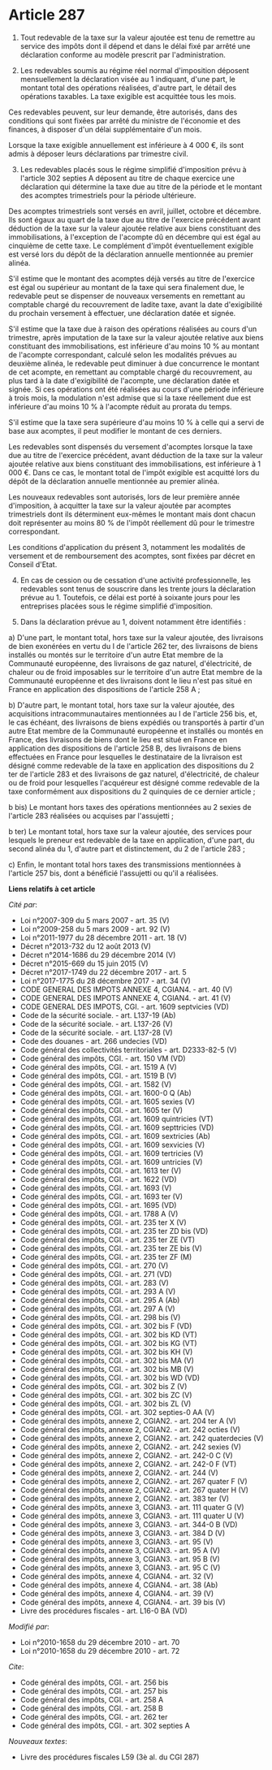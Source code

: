 # Article 287

1. Tout redevable de la taxe sur la valeur ajoutée est tenu de remettre au service des impôts dont il dépend et dans le délai
fixé par arrêté une déclaration conforme au modèle prescrit par l'administration. 

2. Les redevables soumis au régime réel normal d'imposition déposent mensuellement la déclaration visée au 1 indiquant, d'une
part, le montant total des opérations réalisées, d'autre part, le détail des opérations taxables. La taxe exigible est
acquittée tous les mois. 

Ces redevables peuvent, sur leur demande, être autorisés, dans des conditions qui sont fixées par arrêté du ministre de
l'économie et des finances, à disposer d'un délai supplémentaire d'un mois. 

Lorsque la taxe exigible annuellement est inférieure à 4 000 €, ils sont admis à déposer leurs déclarations par trimestre
civil. 

3. Les redevables placés sous le régime simplifié d'imposition prévu à l'article 302 septies A déposent au titre de chaque
exercice une déclaration qui détermine la taxe due au titre de la période et le montant des acomptes trimestriels pour la
période ultérieure. 

Des acomptes trimestriels sont versés en avril, juillet, octobre et décembre. Ils sont égaux au quart de la taxe due au titre
de l'exercice précédent avant déduction de la taxe sur la valeur ajoutée relative aux biens constituant des immobilisations,
à l'exception de l'acompte dû en décembre qui est égal au cinquième de cette taxe. Le complément d'impôt éventuellement
exigible est versé lors du dépôt de la déclaration annuelle mentionnée au premier alinéa.

S'il estime que le montant des acomptes déjà versés au titre de l'exercice est égal ou supérieur au montant de la taxe qui
sera finalement due, le redevable peut se dispenser de nouveaux versements en remettant au comptable chargé du recouvrement
de ladite taxe, avant la date d'exigibilité du prochain versement à effectuer, une déclaration datée et signée.

S'il estime que la taxe due à raison des opérations réalisées au cours d'un trimestre, après imputation de la taxe sur la
valeur ajoutée relative aux biens constituant des immobilisations, est inférieure d'au moins 10 % au montant de l'acompte
correspondant, calculé selon les modalités prévues au deuxième alinéa, le redevable peut diminuer à due concurrence le
montant de cet acompte, en remettant au comptable chargé du recouvrement, au plus tard à la date d'exigibilité de l'acompte,
une déclaration datée et signée. Si ces opérations ont été réalisées au cours d'une période inférieure à trois mois, la
modulation n'est admise que si la taxe réellement due est inférieure d'au moins 10 % à l'acompte réduit au prorata du temps.

S'il estime que la taxe sera supérieure d'au moins 10 % à celle qui a servi de base aux acomptes, il peut modifier le montant
de ces derniers. 

Les redevables sont dispensés du versement d'acomptes lorsque la taxe due au titre de l'exercice précédent, avant déduction
de la taxe sur la valeur ajoutée relative aux biens constituant des immobilisations, est inférieure à 1 000 €. Dans ce cas,
le montant total de l'impôt exigible est acquitté lors du dépôt de la déclaration annuelle mentionnée au premier alinéa. 

Les nouveaux redevables sont autorisés, lors de leur première année d'imposition, à acquitter la taxe sur la valeur ajoutée
par acomptes trimestriels dont ils déterminent eux-mêmes le montant mais dont chacun doit représenter au moins 80 % de
l'impôt réellement dû pour le trimestre correspondant. 

Les conditions d'application du présent 3, notamment les modalités de versement et de remboursement des acomptes, sont fixées
par décret en Conseil d'Etat. 

4. En cas de cession ou de cessation d'une activité professionnelle, les redevables sont tenus de souscrire dans les trente
jours la déclaration prévue au 1. Toutefois, ce délai est porté à soixante jours pour les entreprises placées sous le régime
simplifié d'imposition. 

5. Dans la déclaration prévue au 1, doivent notamment être identifiés : 

a) D'une part, le montant total, hors taxe sur la valeur ajoutée, des livraisons de bien exonérées en vertu du I de l'article
262 ter, des livraisons de biens installés ou montés sur le territoire d'un autre Etat membre de la Communauté européenne,
des livraisons de gaz naturel, d'électricité, de chaleur ou de froid imposables sur le territoire d'un autre Etat membre de
la Communauté européenne et des livraisons dont le lieu n'est pas situé en France en application des dispositions de
l'article 258 A ; 

b) D'autre part, le montant total, hors taxe sur la valeur ajoutée, des acquisitions intracommunautaires mentionnées au I de
l'article 256 bis, et, le cas échéant, des livraisons de biens expédiés ou transportés à partir d'un autre Etat membre de la
Communauté européenne et installés ou montés en France, des livraisons de biens dont le lieu est situé en France en
application des dispositions de l'article 258 B, des livraisons de biens effectuées en France pour lesquelles le destinataire
de la livraison est désigné comme redevable de la taxe en application des dispositions du 2 ter de l'article 283 et des
livraisons de gaz naturel, d'électricité, de chaleur ou de froid pour lesquelles l'acquéreur est désigné comme redevable de
la taxe conformément aux dispositions du 2 quinquies de ce dernier article ; 

b bis) Le montant hors taxes des opérations mentionnées au 2 sexies de l'article 283 réalisées ou acquises par l'assujetti ; 

b ter) Le montant total, hors taxe sur la valeur ajoutée, des services pour lesquels le preneur est redevable de la taxe en
application, d'une part, du second alinéa du 1, d'autre part et distinctement, du 2 de l'article 283 ; 

c) Enfin, le montant total hors taxes des transmissions mentionnées à l'article 257 bis, dont a bénéficié l'assujetti ou
qu'il a réalisées.

**Liens relatifs à cet article**

_Cité par_:

  - Loi n°2007-309 du 5 mars 2007 - art. 35 (V)
  - Loi n°2009-258 du 5 mars 2009 - art. 92 (V)
  - Loi n°2011-1977 du 28 décembre 2011 - art. 18 (V)
  - Décret n°2013-732 du 12 août 2013 (V)
  - Décret n°2014-1686 du 29 décembre 2014 (V)
  - Décret n°2015-669 du 15 juin 2015 (V)
  - Décret n°2017-1749 du 22 décembre 2017 - art. 5
  - Loi n°2017-1775 du 28 décembre 2017 - art. 34 (V)
  - CODE GENERAL DES IMPOTS ANNEXE 4, CGIAN4. - art. 40 (V)
  - CODE GENERAL DES IMPOTS ANNEXE 4, CGIAN4. - art. 41 (V)
  - CODE GENERAL DES IMPOTS, CGI. - art. 1609 septvicies (VD)
  - Code de la sécurité sociale. - art. L137-19 (Ab)
  - Code de la sécurité sociale. - art. L137-26 (V)
  - Code de la sécurité sociale. - art. L137-28 (V)
  - Code des douanes - art. 266 undecies (VD)
  - Code général des collectivités territoriales - art. D2333-82-5 (V)
  - Code général des impôts, CGI. - art. 150 VM (VD)
  - Code général des impôts, CGI. - art. 1519 A (V)
  - Code général des impôts, CGI. - art. 1519 B (V)
  - Code général des impôts, CGI. - art. 1582 (V)
  - Code général des impôts, CGI. - art. 1600-0 Q (Ab)
  - Code général des impôts, CGI. - art. 1605 sexies (V)
  - Code général des impôts, CGI. - art. 1605 ter (V)
  - Code général des impôts, CGI. - art. 1609 quintricies (VT)
  - Code général des impôts, CGI. - art. 1609 septtricies (VD)
  - Code général des impôts, CGI. - art. 1609 sextricies (Ab)
  - Code général des impôts, CGI. - art. 1609 sexvicies (V)
  - Code général des impôts, CGI. - art. 1609 tertricies (V)
  - Code général des impôts, CGI. - art. 1609 untricies (V)
  - Code général des impôts, CGI. - art. 1613 ter (V)
  - Code général des impôts, CGI. - art. 1622 (VD)
  - Code général des impôts, CGI. - art. 1693 (V)
  - Code général des impôts, CGI. - art. 1693 ter (V)
  - Code général des impôts, CGI. - art. 1695 (VD)
  - Code général des impôts, CGI. - art. 1788 A (V)
  - Code général des impôts, CGI. - art. 235 ter X (V)
  - Code général des impôts, CGI. - art. 235 ter ZD bis (VD)
  - Code général des impôts, CGI. - art. 235 ter ZE (VT)
  - Code général des impôts, CGI. - art. 235 ter ZE bis (V)
  - Code général des impôts, CGI. - art. 235 ter ZF (M)
  - Code général des impôts, CGI. - art. 270 (V)
  - Code général des impôts, CGI. - art. 271 (VD)
  - Code général des impôts, CGI. - art. 283 (V)
  - Code général des impôts, CGI. - art. 293 A (V)
  - Code général des impôts, CGI. - art. 295 A (Ab)
  - Code général des impôts, CGI. - art. 297 A (V)
  - Code général des impôts, CGI. - art. 298 bis (V)
  - Code général des impôts, CGI. - art. 302 bis F (VD)
  - Code général des impôts, CGI. - art. 302 bis KD (VT)
  - Code général des impôts, CGI. - art. 302 bis KG (VT)
  - Code général des impôts, CGI. - art. 302 bis KH (V)
  - Code général des impôts, CGI. - art. 302 bis MA (V)
  - Code général des impôts, CGI. - art. 302 bis MB (V)
  - Code général des impôts, CGI. - art. 302 bis WD (VD)
  - Code général des impôts, CGI. - art. 302 bis Z (V)
  - Code général des impôts, CGI. - art. 302 bis ZC (V)
  - Code général des impôts, CGI. - art. 302 bis ZL (V)
  - Code général des impôts, CGI. - art. 302 septies-0 AA (V)
  - Code général des impôts, annexe 2, CGIAN2. - art. 204 ter A (V)
  - Code général des impôts, annexe 2, CGIAN2. - art. 242 octies (V)
  - Code général des impôts, annexe 2, CGIAN2. - art. 242 quaterdecies (V)
  - Code général des impôts, annexe 2, CGIAN2. - art. 242 sexies (V)
  - Code général des impôts, annexe 2, CGIAN2. - art. 242-0 C (V)
  - Code général des impôts, annexe 2, CGIAN2. - art. 242-0 F (VT)
  - Code général des impôts, annexe 2, CGIAN2. - art. 244 (V)
  - Code général des impôts, annexe 2, CGIAN2. - art. 267 quater F (V)
  - Code général des impôts, annexe 2, CGIAN2. - art. 267 quater H (V)
  - Code général des impôts, annexe 2, CGIAN2. - art. 383 ter (V)
  - Code général des impôts, annexe 3, CGIAN3. - art. 111 quater G (V)
  - Code général des impôts, annexe 3, CGIAN3. - art. 111 quater U (V)
  - Code général des impôts, annexe 3, CGIAN3. - art. 344-0 B (VD)
  - Code général des impôts, annexe 3, CGIAN3. - art. 384 D (V)
  - Code général des impôts, annexe 3, CGIAN3. - art. 95 (V)
  - Code général des impôts, annexe 3, CGIAN3. - art. 95 A (V)
  - Code général des impôts, annexe 3, CGIAN3. - art. 95 B (V)
  - Code général des impôts, annexe 3, CGIAN3. - art. 95 C (V)
  - Code général des impôts, annexe 4, CGIAN4. - art. 32 (V)
  - Code général des impôts, annexe 4, CGIAN4. - art. 38 (Ab)
  - Code général des impôts, annexe 4, CGIAN4. - art. 39 (V)
  - Code général des impôts, annexe 4, CGIAN4. - art. 39 bis (V)
  - Livre des procédures fiscales - art. L16-0 BA (VD)

_Modifié par_:

  - Loi n°2010-1658 du 29 décembre 2010 - art. 70
  - Loi n°2010-1658 du 29 décembre 2010 - art. 72

_Cite_:

  - Code général des impôts, CGI. - art. 256 bis
  - Code général des impôts, CGI. - art. 257 bis
  - Code général des impôts, CGI. - art. 258 A
  - Code général des impôts, CGI. - art. 258 B
  - Code général des impôts, CGI. - art. 262 ter
  - Code général des impôts, CGI. - art. 302 septies A

_Nouveaux textes_:

  - Livre des procédures fiscales L59 (3è al. du CGI 287)
